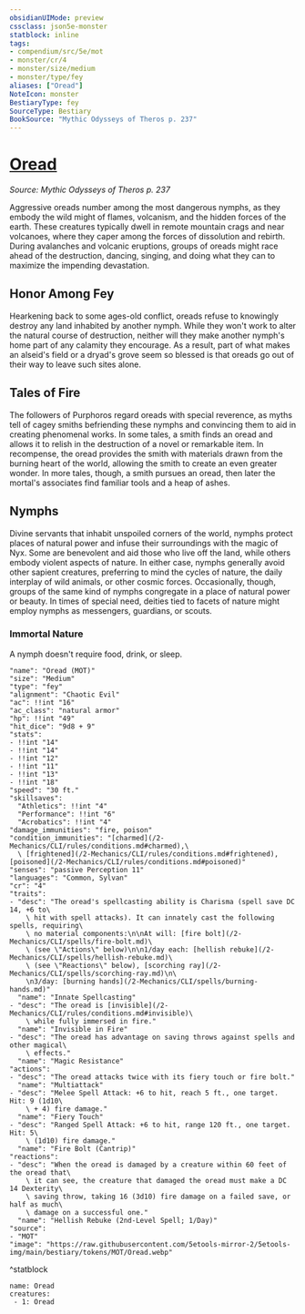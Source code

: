 ```yaml
---
obsidianUIMode: preview
cssclass: json5e-monster
statblock: inline
tags:
- compendium/src/5e/mot
- monster/cr/4
- monster/size/medium
- monster/type/fey
aliases: ["Oread"]
NoteIcon: monster
BestiaryType: fey
SourceType: Bestiary
BookSource: "Mythic Odysseys of Theros p. 237"
---
```

# [Oread](2-Mechanics/CLI/bestiary/fey/oread-mot.md)
*Source: Mythic Odysseys of Theros p. 237*  

Aggressive oreads number among the most dangerous nymphs, as they embody the wild might of flames, volcanism, and the hidden forces of the earth. These creatures typically dwell in remote mountain crags and near volcanoes, where they caper among the forces of dissolution and rebirth. During avalanches and volcanic eruptions, groups of oreads might race ahead of the destruction, dancing, singing, and doing what they can to maximize the impending devastation.

## Honor Among Fey

Hearkening back to some ages-old conflict, oreads refuse to knowingly destroy any land inhabited by another nymph. While they won't work to alter the natural course of destruction, neither will they make another nymph's home part of any calamity they encourage. As a result, part of what makes an alseid's field or a dryad's grove seem so blessed is that oreads go out of their way to leave such sites alone.

## Tales of Fire

The followers of Purphoros regard oreads with special reverence, as myths tell of cagey smiths befriending these nymphs and convincing them to aid in creating phenomenal works. In some tales, a smith finds an oread and allows it to relish in the destruction of a novel or remarkable item. In recompense, the oread provides the smith with materials drawn from the burning heart of the world, allowing the smith to create an even greater wonder. In more tales, though, a smith pursues an oread, then later the mortal's associates find familiar tools and a heap of ashes.

## Nymphs

Divine servants that inhabit unspoiled corners of the world, nymphs protect places of natural power and infuse their surroundings with the magic of Nyx. Some are benevolent and aid those who live off the land, while others embody violent aspects of nature. In either case, nymphs generally avoid other sapient creatures, preferring to mind the cycles of nature, the daily interplay of wild animals, or other cosmic forces. Occasionally, though, groups of the same kind of nymphs congregate in a place of natural power or beauty. In times of special need, deities tied to facets of nature might employ nymphs as messengers, guardians, or scouts.

### Immortal Nature

A nymph doesn't require food, drink, or sleep.

```statblock
"name": "Oread (MOT)"
"size": "Medium"
"type": "fey"
"alignment": "Chaotic Evil"
"ac": !!int "16"
"ac_class": "natural armor"
"hp": !!int "49"
"hit_dice": "9d8 + 9"
"stats":
- !!int "14"
- !!int "14"
- !!int "12"
- !!int "11"
- !!int "13"
- !!int "18"
"speed": "30 ft."
"skillsaves":
  "Athletics": !!int "4"
  "Performance": !!int "6"
  "Acrobatics": !!int "4"
"damage_immunities": "fire, poison"
"condition_immunities": "[charmed](/2-Mechanics/CLI/rules/conditions.md#charmed),\
  \ [frightened](/2-Mechanics/CLI/rules/conditions.md#frightened), [poisoned](/2-Mechanics/CLI/rules/conditions.md#poisoned)"
"senses": "passive Perception 11"
"languages": "Common, Sylvan"
"cr": "4"
"traits":
- "desc": "The oread's spellcasting ability is Charisma (spell save DC 14, +6 to\
    \ hit with spell attacks). It can innately cast the following spells, requiring\
    \ no material components:\n\nAt will: [fire bolt](/2-Mechanics/CLI/spells/fire-bolt.md)\
    \ (see \"Actions\" below)\n\n1/day each: [hellish rebuke](/2-Mechanics/CLI/spells/hellish-rebuke.md)\
    \ (see \"Reactions\" below), [scorching ray](/2-Mechanics/CLI/spells/scorching-ray.md)\n\
    \n3/day: [burning hands](/2-Mechanics/CLI/spells/burning-hands.md)"
  "name": "Innate Spellcasting"
- "desc": "The oread is [invisible](/2-Mechanics/CLI/rules/conditions.md#invisible)\
    \ while fully immersed in fire."
  "name": "Invisible in Fire"
- "desc": "The oread has advantage on saving throws against spells and other magical\
    \ effects."
  "name": "Magic Resistance"
"actions":
- "desc": "The oread attacks twice with its fiery touch or fire bolt."
  "name": "Multiattack"
- "desc": "Melee Spell Attack: +6 to hit, reach 5 ft., one target. Hit: 9 (1d10\
    \ + 4) fire damage."
  "name": "Fiery Touch"
- "desc": "Ranged Spell Attack: +6 to hit, range 120 ft., one target. Hit: 5\
    \ (1d10) fire damage."
  "name": "Fire Bolt (Cantrip)"
"reactions":
- "desc": "When the oread is damaged by a creature within 60 feet of the oread that\
    \ it can see, the creature that damaged the oread must make a DC 14 Dexterity\
    \ saving throw, taking 16 (3d10) fire damage on a failed save, or half as much\
    \ damage on a successful one."
  "name": "Hellish Rebuke (2nd-Level Spell; 1/Day)"
"source":
- "MOT"
"image": "https://raw.githubusercontent.com/5etools-mirror-2/5etools-img/main/bestiary/tokens/MOT/Oread.webp"
```
^statblock

```encounter-table
name: Oread
creatures:
 - 1: Oread
```